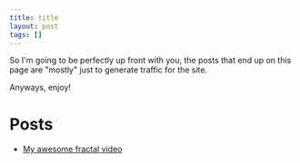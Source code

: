 ```yaml
---
title: title
layout: post
tags: []
---
```



So I'm going to be perfectly up front with you, the posts that end up on this page are "mostly" just to generate traffic for the site.

Anyways, enjoy!

Posts
=====

-   [My awesome fractal video](http://srvthe.net/blog/archives/321 "Almost half a million views!")

